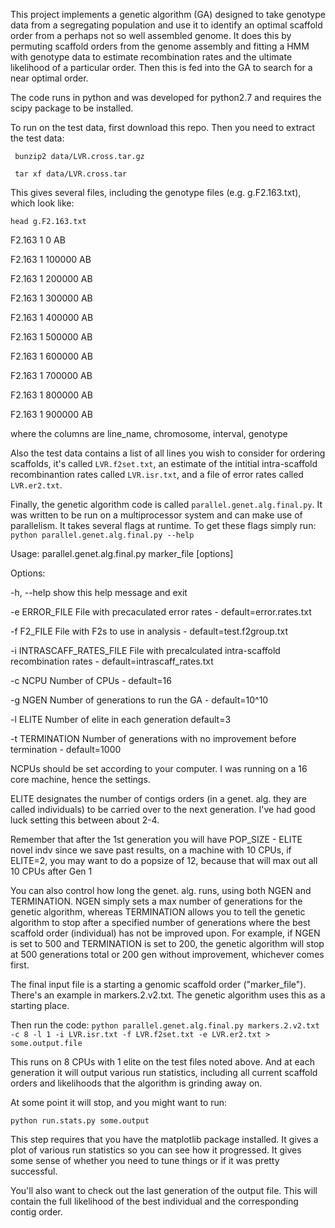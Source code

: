 This project implements a genetic algorithm (GA) designed to take genotype data from a segregating population and use it to identify an optimal scaffold order from a perhaps not so well assembled genome.
It does this by permuting scaffold orders from the genome assembly and fitting a HMM with genotype data to estimate recombination rates and the ultimate likelihood of a particular order.  Then this is fed into the GA to search for a near optimal order.

The code runs in python and was developed for python2.7 and requires the scipy package to be installed.

To run on the test data, first download this repo.  Then you need to extract the test data:

` bunzip2 data/LVR.cross.tar.gz` 

` tar xf data/LVR.cross.tar` 

This gives several files, including the genotype files (e.g. g.F2.163.txt), which look like:

`head g.F2.163.txt`

F2.163	1	0	AB

F2.163	1	100000	AB

F2.163	1	200000	AB

F2.163	1	300000	AB

F2.163	1	400000	AB

F2.163	1	500000	AB

F2.163	1	600000	AB

F2.163	1	700000	AB

F2.163	1	800000	AB

F2.163	1	900000	AB

where the columns are line_name, chromosome, interval, genotype

Also the test data contains a list of all lines you wish to consider for ordering scaffolds, it's called `LVR.f2set.txt`, an estimate of the intitial intra-scaffold recombinantion rates called `LVR.isr.txt`, and a file of error rates called `LVR.er2.txt`.

Finally, the genetic algorithm code is called `parallel.genet.alg.final.py`. It was written to be run on a multiprocessor system and can make use of parallelism.  It takes several flags at runtime.  To get these flags simply run:
`python parallel.genet.alg.final.py --help`

Usage: parallel.genet.alg.final.py marker_file [options]


Options:

  -h, --help            show this help message and exit

  -e ERROR_FILE         File with precaculated error rates -
                        default=error.rates.txt
                        
  -f F2_FILE            File with F2s to use in analysis -
                        default=test.f2group.txt
                        
  -i INTRASCAFF_RATES_FILE
                        File with precalculated intra-scaffold recombination
                        rates - default=intrascaff_rates.txt
                        
  -c NCPU               Number of CPUs - default=16
  
  -g NGEN               Number of generations to run the GA - default=10^10
  
  -l ELITE              Number of elite in each generation default=3
  
  -t TERMINATION        Number of generations with no improvement before
                        termination - default=1000 

NCPUs should be set according to your computer.  I was running on a 16 core machine, hence the settings.  

ELITE designates the number of contigs orders (in a genet. alg. they are called individuals) to be carried over to the next generation.  I've had good luck setting this between about 2-4.

Remember that after the 1st generation you will have POP_SIZE - ELITE novel indv since we save past results, on a machine with 10 CPUs, if ELITE=2, you may want to do a popsize of 12, because that will max out all 10 CPUs after Gen 1

You can also control how long the genet. alg. runs, using both NGEN and TERMINATION.  NGEN simply sets a max number of generations for the genetic algorithm, whereas TERMINATION allows you to tell the genetic algorithm to stop after a specified number of generations where the best scaffold order (individual) has not be improved upon.
For example, if NGEN is set to 500 and TERMINATION is set to 200, the genetic algorithm will stop at 500 generations total or 200 gen without improvement, whichever comes first.

The final input file is a starting a genomic scaffold order ("marker_file").  There's an example in markers.2.v2.txt.  The genetic algorithm uses this as a starting place.

Then run the code:
`python parallel.genet.alg.final.py markers.2.v2.txt -c 8 -l 1 -i LVR.isr.txt -f LVR.f2set.txt -e LVR.er2.txt > some.output.file`

This runs on 8 CPUs with 1 elite on the test files noted above. And at each generation it will output various run statistics, including all current scaffold orders and likelihoods that the algorithm is grinding away on.

At some point it will stop, and you might want to run:

`python run.stats.py some.output`

This step requires that you have the matplotlib package installed.  It gives a plot of various run statistics so you can see how it progressed.  It gives some sense of whether you need to tune things or if it was pretty successful.

You'll also want to check out the last generation of the output file.  This will contain the full likelihood of the best individual and the corresponding contig order.
